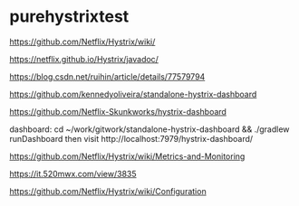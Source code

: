 # purehystrixtest

https://github.com/Netflix/Hystrix/wiki/

https://netflix.github.io/Hystrix/javadoc/

https://blog.csdn.net/ruihin/article/details/77579794

https://github.com/kennedyoliveira/standalone-hystrix-dashboard

https://github.com/Netflix-Skunkworks/hystrix-dashboard

dashboard: cd ~/work/gitwork/standalone-hystrix-dashboard && ./gradlew runDashboard
           then visit http://localhost:7979/hystrix-dashboard/
           
https://github.com/Netflix/Hystrix/wiki/Metrics-and-Monitoring

https://it.520mwx.com/view/3835

https://github.com/Netflix/Hystrix/wiki/Configuration
